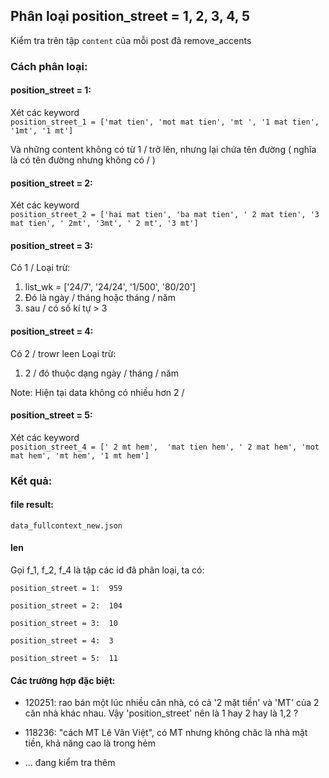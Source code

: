 ## Phân loại position_street = 1, 2, 3, 4, 5
Kiểm tra trên tập `content` của mỗi post đã remove_accents

### Cách phân loại:
#### position_street = 1:
Xét các keyword     
`position_street_1 = ['mat tien', 'mot mat tien', 'mt ', '1 mat tien', '1mt', '1 mt']`

Và những content không có từ 1 / trở lên, nhưng lại chứa tên đường ( nghĩa là có tên đường nhưng không có / )

#### position_street = 2:
Xét các keyword     
`position_street_2 = ['hai mat tien', 'ba mat tien', ' 2 mat tien', '3 mat tien', ' 2mt', '3mt', ' 2 mt', '3 mt']`

#### position_street = 3:
Có 1 /
Loại trừ:
1. list_wk = ['24/7', '24/24', '1/500', '80/20']
2. Đó là ngày / tháng hoặc tháng / năm
3. sau / có số kí tự > 3

#### position_street = 4:
Có 2 / trowr leen
Loại trừ:
1. 2 / đó thuộc dạng ngày / tháng / năm

Note: Hiện tại data không có nhiều hơn 2 /

#### position_street = 5:
Xét các keyword     
`position_street_4 = [' 2 mt hem',  'mat tien hem', ' 2 mat hem', 'mot mat hem', 'mt hem', '1 mt hem']`

### Kết quả:
#### file result:
`data_fullcontext_new.json`

#### len
Gọi f_1, f_2, f_4 là tập các id đã phân loại, ta có:
```
position_street = 1:  959 

position_street = 2:  104 

position_street = 3:  10 

position_street = 4:  3 

position_street = 5:  11 
```
#### Các trường hợp đặc biệt:
- 120251: rao bán một lúc nhiều căn nhà, có cả '2 mặt tiền' và 'MT' của 2 căn nhà khác nhau. Vậy 'position_street' nên là 1 hay 2 hay là 1,2 ?

- 118236: "cách MT Lê Văn Việt", có MT nhưng không chăc là nhà mặt tiền, khả năng cao là trong hẻm

- ... đang kiểm tra thêm